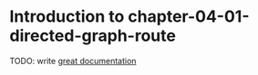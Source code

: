 # Introduction to chapter-04-01-directed-graph-route

TODO: write [great documentation](http://jacobian.org/writing/what-to-write/)
